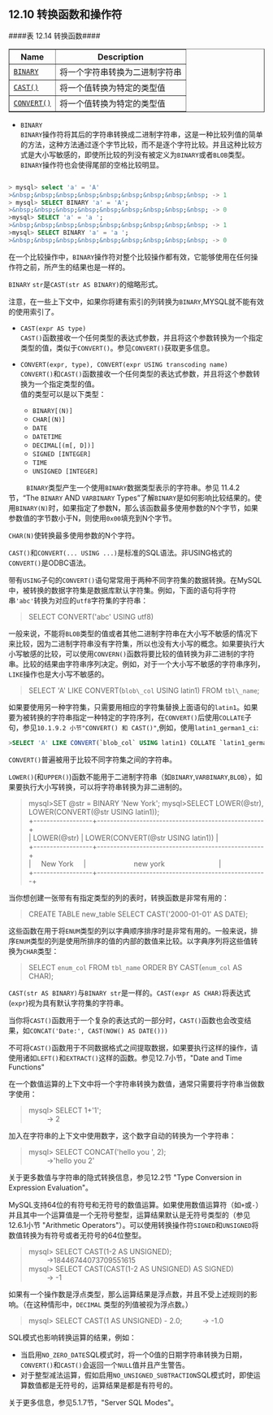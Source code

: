 ## 12.10 转换函数和操作符
####表 12.14 转换函数####
<table summary="Cast Functions" border="1"><colgroup><col class="name"><col class="description"></colgroup><thead>
<tr><th scope="col">Name</th><th scope="col">Description</th></tr></thead><tbody><tr><td scope="row"><a class="link" href="12.10_Cast_Functions_and_Operators.md#operator_binary"><code class="literal">BINARY</code></a></td><td>将一个字符串转换为二进制字符串</td></tr><tr><td scope="row"><a class="link" href="cast-functions.html#function_cast"><code class="literal">CAST()</code></a></td><td>将一个值转换为特定的类型值</td></tr><tr><td scope="row"><a class="link" href="cast-functions.html#function_convert"><code class="literal">CONVERT()</code></a></td><td>将一个值转换为特定的类型值</td></tr></tbody>
</table>


* <code id="operator_binary">BINARY</code>   
  `BINARY`操作符将其后的字符串转换成二进制字符串，这是一种比较列值的简单的方法，这种方法通过逐个字节比较，而不是逐个字符比较。并且这种比较方式是大小写敏感的，即使所比较的列没有被定义为`BINARY`或者`BLOB`类型。`BINARY`操作符也会使得尾部的空格比较明显。

```sql

> mysql> select 'a' = 'A'  
>&nbsp;&nbsp;&nbsp;&nbsp;&nbsp;&nbsp;&nbsp;&nbsp;&nbsp; -> 1  
> mysql> SELECT BINARY 'a' = 'A';  
>&nbsp;&nbsp;&nbsp;&nbsp;&nbsp;&nbsp;&nbsp;&nbsp;&nbsp; -> 0  
>mysql> SELECT 'a' = 'a ';  
>&nbsp;&nbsp;&nbsp;&nbsp;&nbsp;&nbsp;&nbsp;&nbsp;&nbsp; -> 1  
>mysql> SELECT BINARY 'a' = 'a ';  
>&nbsp;&nbsp;&nbsp;&nbsp;&nbsp;&nbsp;&nbsp;&nbsp;&nbsp; -> 0

```

在一个比较操作中，`BINARY`操作符对整个比较操作都有效，它能够使用在任何操作符之前，所产生的结果也是一样的。

`BINARY` `str`是`CAST(str AS BINARY)`的缩略形式。

注意，在一些上下文中，如果你将建有索引的列转换为`BINARY`,MYSQL就不能有效的使用索引了。

* `CAST(expr AS type)`  
`CAST()`函数接收一个任何类型的表达式参数，并且将这个参数转换为一个指定类型的值，类似于`CONVERT()`。参见`CONVERT()`获取更多信息。
* `CONVERT(expr, type), CONVERT(expr USING transcoding name)`  
`CONVERT()`和`CAST()`函数接收一个任何类型的表达式参数，并且将这个参数转换为一个指定类型的值。  
 值的类型可以是以下类型：

  * `BINARY[(N)]`
  * `CHAR[(N)]`
  * `DATE`
  * `DATETIME`
  * `DECIMAL[(m[, D])]`
  * `SIGNED [INTEGER]`
  * `TIME`
  * `UNSIGNED [INTEGER]`  

&ensp;&ensp;&ensp;&ensp;&ensp;`BINARY`类型产生一个使用`BINARY`数据类型表示的字符串。参见 11.4.2节，“The `BINARY` AND `VARBINARY` Types”了解`BINARY`是如何影响比较结果的。使用`BINARY(N)`时，如果指定了参数N，那么该函数最多使用参数的N个字节，如果参数值的字节数小于N，则使用`0x00`填充到N个字节。

`CHAR(N)`使转换最多使用参数的N个字符。

`CAST()`和`CONVERT(... USING ...)`是标准的SQL语法。非USING格式的`CONVERT()`是ODBC语法。

带有`USING`子句的`CONVERT()`语句常常用于两种不同字符集的数据转换。在MySQL中，被转换的数据字符集是数据库默认字符集。例如，下面的语句将字符串`'abc'`转换为对应的`utf8`字符集的字符串：

>SELECT CONVERT('abc' USING utf8)

一般来说，不能将`BLOB`类型的值或者其他二进制字符串在大小写不敏感的情况下来比较，因为二进制字符串没有字符集，所以也没有大小写的概念。如果要执行大小写敏感的比较，可以使用`CONVERN()`函数将要比较的值转换为非二进制的字符串。比较的结果由字符串序列决定。例如，对于一个大小写不敏感的字符串序列，`LIKE`操作也是大小写不敏感的。

> SELECT 'A' LIKE CONVERT(`blob\_col` USING latin1) FROM `tbl\_name`;
  
如果要使用另一种字符集，只需要用相应的字符集替换上面语句的`latin1`。如果要为被转换的字符串指定一种特定的字符序列，在`CONVERT()`后使用`COLLATE`子句，参见`10.1.9.2 小节"CONVERT() 和 CAST()"`,例如，使用`latin1_german1_ci`:
```sql
>SELECT 'A' LIKE CONVERT(`blob_col` USING latin1) COLLATE `latin1_german1_ci` FROM `tbl\_name`；
```

`CONVERT()`普遍被用于比较不同字符集之间的字符串。

`LOWER()`(和`UPPER()`)函数不能用于二进制字符串（如`BINARY`,`VARBINARY`,`BLOB`），如果要执行大小写转换，可以将字符串转换为非二进制的。
>mysql>SET @str = BINARY 'New York';
>mysql>SELECT LOWER(@str), LOWER(CONVERT(@str USING latin1));  
+------------------+---------------------------------------------------+  
| LOWER(@str) | LOWER(CONVERT(@str USING latin1)) |  
+------------------+---------------------------------------------------+   
|&nbsp;&nbsp;&nbsp;&nbsp;  New York  &nbsp;&nbsp;&nbsp;&nbsp;|&nbsp;&nbsp;&nbsp;&nbsp;&nbsp;&nbsp;&nbsp;&nbsp;&nbsp;&nbsp;&nbsp;&nbsp;&nbsp;&nbsp;&nbsp;&nbsp;&nbsp;&nbsp;&nbsp;&nbsp;&nbsp;&nbsp;&nbsp;&nbsp;new york     &nbsp;&nbsp;&nbsp;&nbsp;&nbsp;&nbsp;&nbsp;&nbsp;&nbsp;&nbsp;&nbsp;&nbsp;&nbsp;&nbsp;&nbsp;&nbsp;&nbsp;&nbsp;&nbsp;&nbsp;&nbsp;&nbsp;&nbsp;&nbsp;&nbsp;                      |  
+------------------+----------------------------------------------------+  

当你想创建一张带有有指定类型的列的表时，转换函数是非常有用的：
>CREATE TABLE new_table SELECT CAST('2000-01-01' AS DATE);

这些函数在用于将`ENUM`类型的列以字典顺序排序时是非常有用的。一般来说，排序`ENUM`类型的列是使用所排序的值的内部的数值来比较。以字典序列将这些值转换为`CHAR`类型：
>SELECT `enum_col` FROM `tbl_name` ORDER BY CAST(`enum_col` AS CHAR);

`CAST(str AS BINARY)`与`BINARY str`是一样的。`CAST(expr AS CHAR)`将表达式(`expr`)视为具有默认字符集的字符串。

当你将`CAST()`函数用于一个复杂的表达式的一部分时，`CAST()`函数也会改变结果，如`CONCAT('Date:', CAST(NOW() AS DATE()))`

不可将`CAST()`函数用于不同数据格式之间提取数据，如果要执行这样的操作，请使用诸如`LEFT()`和`EXTRACT()`这样的函数。参见12.7小节，"Date and Time Functions"

在一个数值运算的上下文中将一个字符串转换为数值，通常只需要将字符串当做数字使用：
>mysql> SELECT 1+'1';  
>&nbsp;&nbsp;&nbsp;&nbsp;&nbsp;&nbsp;&nbsp;&nbsp;&nbsp;-> 2

加入在字符串的上下文中使用数字，这个数字自动的转换为一个字符串：
>mysql> SELECT CONCAT('hello you ', 2);  
>&nbsp;&nbsp;&nbsp;&nbsp;&nbsp;&nbsp;&nbsp;&nbsp;&nbsp;->'hello you 2'

关于更多数值与字符串的隐式转换信息，参见12.2节 "Type Conversion in Expression Evaluation"。

MySQL支持64位的有符号和无符号的数值运算。如果使用数值运算符（如`+`或`-`）并且其中一个运算值是一个无符号整型，运算结果默认是无符号类型的（参见 12.6.1小节 "Arithmetic Operators"）。可以使用转换操作符`SIGNED`和`UNSIGNED`将数值转换为有符号或者无符号的64位整型。
>mysql> SELECT CAST(1-2 AS UNSIGNED);  
>&nbsp;&nbsp;&nbsp;&nbsp;&nbsp;&nbsp;&nbsp;&nbsp;&nbsp;->18446744073709551615  
>mysql> SELECT  CAST(CAST(1-2 AS UNSIGNED) AS SIGNED)  
>&nbsp;&nbsp;&nbsp;&nbsp;&nbsp;&nbsp;&nbsp;&nbsp;&nbsp;->
> -1

如果有一个操作数是浮点类型，那么运算结果是浮点数，并且不受上述规则的影响。（在这种情形中，`DECIMAL` 类型的列值被视为浮点数。）
>mysql> SELECT CAST(1 AS UNSIGNED) - 2.0;
> &nbsp;&nbsp;&nbsp;&nbsp;&nbsp;&nbsp;&nbsp;&nbsp;&nbsp;->
> -1.0

SQL模式也影响转换运算的结果，例如：  
  
* 当启用`NO_ZERO_DATE`SQL模式时，将一个0值的日期字符串转换为日期，`CONVERT()`和`CAST()`会返回一个`NULL`值并且产生警告。
* 对于整型减法运算，假如启用`NO_UNSIGNED_SUBTRACTION`SQL模式时，即使运算数值都是无符号的，运算结果是都是有符号的。

关于更多信息，参见5.1.7节，"Server SQL Modes"。





